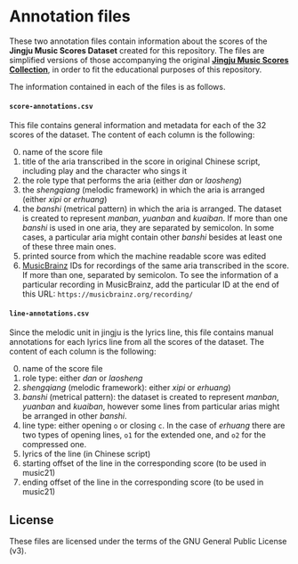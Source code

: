 # Annotation files
These two annotation files contain information about the scores of the **Jingju Music Scores Dataset** created for this repository. The files are simplified versions of those accompanying the original [**Jingju Music Scores Collection**](https://doi.org/10.5281/zenodo.1285612), in order to fit the educational purposes of this repository.

The information contained in each of the files is as follows.

#### `score-annotations.csv`

This file contains general information and metadata for each of the 32 scores of the dataset. The content of each column is the following:

0. name of the score file
1. title of the aria transcribed in the score in original Chinese script, including play and the character who sings it
2. the role type that performs the aria (either *dan* or *laosheng*)
3. the *shengqiang* (melodic framework) in which the aria is arranged (either *xipi* or *erhuang*)
4. the *banshi* (metrical pattern) in which the aria is arranged. The dataset is created to represent *manban*, *yuanban* and *kuaiban*. If more than one *banshi* is used in one aria, they are separated by semicolon. In some cases, a particular aria might contain other *banshi* besides at least one of these three main ones.
5. printed source from which the machine readable score was edited
6. [MusicBrainz](https://musicbrainz.org/) IDs for recordings of the same aria transcribed in the score. If more than one, separated by semicolon. To see the information of a particular recording in MusicBrainz, add the particular ID at the end of this URL: `https://musicbrainz.org/recording/`

#### `line-annotations.csv`

Since the melodic unit in jingju is the lyrics line, this file contains manual annotations for each lyrics line from all the scores of the dataset. The content of each column is the following:

0. name of the score file
1. role type: either *dan* or *laosheng*
2. *shengqiang* (melodic framework): either *xipi* or *erhuang*)
3. *banshi* (metrical pattern): the dataset is created to represent *manban*, *yuanban* and *kuaiban*, however some lines from particular arias might be arranged in other *banshi*.
4. line type: either opening `o` or closing `c`. In the case of *erhuang* there are two types of opening lines, `o1` for the extended one, and `o2` for the compressed one.
5. lyrics of the line (in Chinese script)
6. starting offset of the line in the corresponding score (to be used in music21)
7. ending offset of the line in the corresponding score (to be used in music21)

## License
These files are licensed under the terms of the GNU General Public License (v3).
